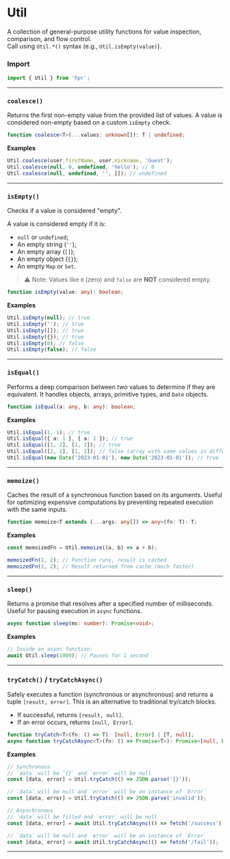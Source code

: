 # Util

A collection of general-purpose utility functions for value inspection, comparison, and flow control.
<br/>
Call using `Util.*()` syntax (e.g., `Util.isEmpty(value)`).

### Import
```ts
import { Util } from 'hpr';
```

---

### `coalesce()`
Returns the first non-empty value from the provided list of values.
A value is considered non-empty based on a custom `isEmpty` check.

```typescript
function coalesce<T>(...values: unknown[]): T | undefined;
```

**Examples**
```typescript
Util.coalesce(user.firstName, user.nickname, 'Guest');
Util.coalesce(null, 0, undefined, 'hello'); // 0
Util.coalesce(null, undefined, '', []); // undefined
```

---

### `isEmpty()`
Checks if a value is considered "empty".

A value is considered empty if it is:
- `null` or `undefined`;
- An empty string (`''`);
- An empty array (`[]`);
- An empty object (`{}`);
- An empty `Map` or `Set`.

> ⚠️ Note: Values like `0` (zero) and `false` are **NOT** considered empty.

```typescript
function isEmpty(value: any): boolean;
```

**Examples**
```typescript
Util.isEmpty(null); // true
Util.isEmpty(''); // true
Util.isEmpty([]); // true
Util.isEmpty({}); // true
Util.isEmpty(0); // false
Util.isEmpty(false); // false
```

---

### `isEqual()`
Performs a deep comparison between two values to determine if they are equivalent. It handles objects, arrays, primitive types, and `Date` objects.

```typescript
function isEqual(a: any, b: any): boolean;
```

**Examples**
```typescript
Util.isEqual(1, 1); // true
Util.isEqual({ a: 1 }, { a: 1 }); // true
Util.isEqual([1, 2], [1, 2]); // true
Util.isEqual([2, 1], [1, 2]); // false (array with same values in different order)
Util.isEqual(new Date('2023-01-01'), new Date('2023-01-01')); // true
```

---

### `memoize()`
Caches the result of a synchronous function based on its arguments. Useful for optimizing expensive computations by preventing repeated execution with the same inputs.

```typescript
function memoize<T extends (...args: any[]) => any>(fn: T): T;
```

**Examples**
```typescript
const memoizedFn = Util.memoize((a, b) => a + b);

memoizedFn(1, 2); // Function runs, result is cached
memoizedFn(1, 2); // Result returned from cache (much faster)
```

---

### `sleep()`
Returns a promise that resolves after a specified number of milliseconds. Useful for pausing execution in `async` functions.

```typescript
async function sleep(ms: number): Promise<void>;
```

**Examples**
```typescript
// Inside an async function:
await Util.sleep(1000); // Pauses for 1 second
```

---

### `tryCatch()` / `tryCatchAsync()`
Safely executes a function (synchronous or asynchronous) and returns a tuple `[result, error]`. This is an alternative to traditional try/catch blocks.

- If successful, returns `[result, null]`.
- If an error occurs, returns `[null, Error]`.

```typescript
function tryCatch<T>(fn: () => T): [null, Error] | [T, null];
async function tryCatchAsync<T>(fn: () => Promise<T>): Promise<[null, Error] | [T, null]>;
```

**Examples**
```typescript
// Synchronous
// `data` will be `{}` and `error` will be null
const [data, error] = Util.tryCatch(() => JSON.parse('{}'));

// `data` will be null and `error` will be an instance of `Error`
const [data, error] = Util.tryCatch(() => JSON.parse('invalid'));

// Asynchronous
// `data` will be filled and `error` will be null
const [data, error] = await Util.tryCatchAsync(() => fetch('/success'));

// `data` will be null and `error` will be an instance of `Error`
const [data, error] = await Util.tryCatchAsync(() => fetch('/fail'));
```

---
